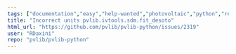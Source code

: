 ```yaml
---
tags: ["documentation","easy","help-wanted","photovoltaic","python","renewable-energy","renewables","solar-energy"]
title: "Incorrect units pvlib.ivtools.sdm.fit_desoto"
html_url: "https://github.com/pvlib/pvlib-python/issues/2319"
user: "RDaxini"
repo: "pvlib/pvlib-python"
---
```


